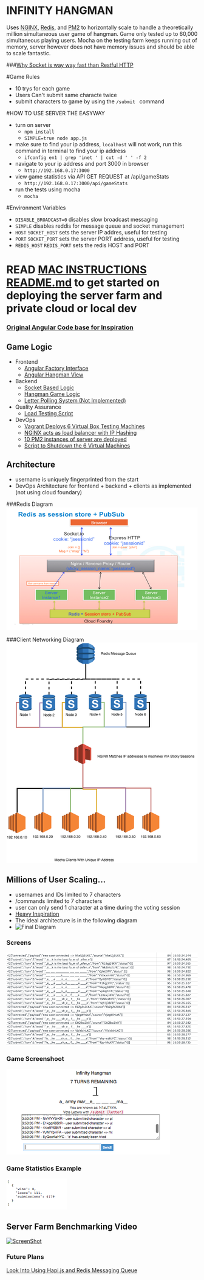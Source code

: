 INFINITY HANGMAN
================

Uses [NGINX](https://www.nginx.com/resources/wiki/), [Redis](http://redis.io/), and [PM2](https://github.com/Unitech/pm2) to horizontally scale to handle a theoretically million simultaneous user game of hangman. Game only tested up to 60,000 simultaneous playing users. Mocha on the testing farm keeps running out of memory, server however does not have memory issues and should be able to scale fantastic.

###[Why Socket is way way fast than Restful HTTP](http://blog.arungupta.me/rest-vs-websocket-comparison-benchmarks/)

#Game Rules
* 10 trys for each game
* Users Can't submit same characte twice
* submit characters to game by using the `/submit ` command

#HOW TO USE SERVER THE EASYWAY
* turn on server
  * `npm install`
  * `SIMPLE=true node app.js`
* make sure to find your ip address, `localhost` will not work, run this command in terminal to find your ip address
  * `ifconfig en1 | grep 'inet ' | cut -d ' ' -f 2`
* navigate to your ip address and port 3000 in browser
  * `http://192.168.0.17:3000`
* view game statistics via API GET REQUEST at /api/gameStats
  * `http://192.168.0.17:3000/api/gameStats`
* run the tests using mocha
  * `mocha`

#Environment Variables

* `DISABLE_BROADCAST=0` disables slow broadcast messaging
* `SIMPLE` disables reddis for message queue and socket management
* `HOST` `SOCKET_HOST` sets the server IP addres, useful for testing
* `PORT` `SOCKET_PORT` sets the server PORT address, useful for testing
*  `REDIS_HOST` `REDIS_PORT` sets the redis HOST and PORT

# READ [MAC INSTRUCTIONS README.md](https://github.com/meticulo3366/infinite_hangman/blob/master/MAC_INSTRUCTIONS_README.md) to get started on deploying the server farm and private cloud or local dev

### [Original Angular Code base for Inspiration](https://github.com/krimple/angular-socketio-chat)

## Game Logic
* Frontend
  * [Angular Factory Interface](angular-frontend/app/scripts/services/hangmanUserCommuncations.js)
  * [Angular Hangman View](angular-frontend/app/scripts/controllers/hangman.js)
* Backend
  * [Socket Based Logic](sockets/base.js)
  * [Hangman Game Logic](gameLogic/gameLogic.js)
  * [Letter Polling System (Not Implemented)](gameLogic/gameLogic.js)
* Quality Assurance
  * [Load Testing Script](testing/test.js)
* DevOps
  * [Vagrant Deploys 6 Virtual Box Testing Machines](Vagrantfile)
  * [NGINX acts as load balancer with IP Hashing](nginx/nginx.conf)
  * [10 PM2 instances of server are deployed](launch10.sh)
  * [Script to Shutdown the 6 Virtual Machines](killTesters.sh)

## Architecture
* username is uniquely fingerprinted from the start
* DevOps Architecture for frontend + backend + clients as implemented (not using cloud foundary)

###Redis Diagram
   [![alt](pictures/backend_architecture.png)](https://github.com/rajaraodv/rabbitpubsub)
   
###Client Networking Diagram
   [![alt text](pictures/InfinityHangmanDiagram.png)](pictures/InfinityHangmanDiagram.png)

  
## Millions of User Scaling...
* usernames and IDs limited to 7 characters
* /commands limited to 7 characters
* user can only send 1 character at a time during the voting session
* [Heavy Inspiration](https://github.com/rajaraodv/rabbitpubsub)
* The ideal architecture is in the following diagram
* ![Final Diagram](pictures/InfinityHangmanDiagramLogic.png)

### Screens

![alt text](pictures/frames.png "Frames")

### Game Screenshoot
![alt text](pictures/game.png "Game")

### Game Statistics Example
![alt text](pictures/api_example.png "Game Stats API")


## Server Farm Benchmarking Video
[![ScreenShot](http://img.youtube.com/vi/khUlurK1WqE/0.jpg)](http://youtu.be/khUlurK1WqE)

### Future Plans
[Look Into Using Hapi.js and Redis Messaging Queue](https://github.com/meticulo3366/hapi-socketio-redis-chat-example)